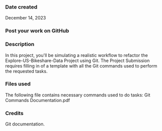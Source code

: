 ### Date created
December 14, 2023

### Post your work on GitHub

### Description
In this project, you'll be simulating a realistic workflow to refactor the Explore-US-Bikeshare-Data Project using Git. The Project Submission requires filling in of a template with all the Git commands used to perform the requested tasks.


### Files used
The following file contains necessary commands used to do tasks:
Git Commands Documentation.pdf

### Credits
Git documentation.
